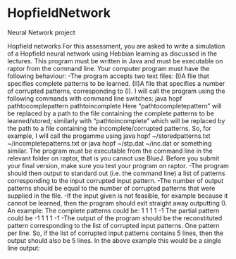 # HopfieldNetwork
Neural Network project


Hopfield networks
For this assessment, you are asked to write a simulation of a Hopfield neural network using Hebbian learning as discussed in the lectures. This program must be written in Java and must be executable on raptor from the command line. Your computer program must have the following behaviour:
-The program accepts two text files:
(I)A file that specifies complete patterns to be learned.
(II)A file that specifies a number of corrupted patterns, corresponding to (I).
I will call the program using the following commands with command line switches:
java hopf pathtocomplepattern pathtoincomplete
Here “pathtocompletepattern” will be replaced by a path to the file containing the complete patterns to be learned/stored; similarly with “pathtoincomplete” which will be replaced by the path to a file containing the incomplete/corrupted patterns. So, for example, I will call the progamme using
java hopf ~/storedpatterns.txt ~/incompletepatterns.txt
or
java hopf ~/stp.dat ~/inc.dat
or something similar. The program must be executable from the command line in the relevant folder on raptor, that is you cannot use BlueJ. Before you submit your final version, make sure you test your program on raptor.
-The program should then output to standard out (i.e. the command line) a list of patterns corresponding to the input corrupted input pattern.
-The number of output patterns should be equal to the number of corrupted patterns that were supplied in the file.
-If the input given is not feasible, for example because it cannot be learned, then the program should exit straight away outputting 0.
An example:
The complete patterns could be:
1 1 1 1 -1
The partial pattern could be
-1 1 1 1 -1
-The output of the program should be the reconstituted pattern corresponding to the list of corrupted input patterns. One pattern per line. So, if the list of corrupted input patterns contains 5 lines, then the output should also be 5 lines. In the above example this would be a single line output:
